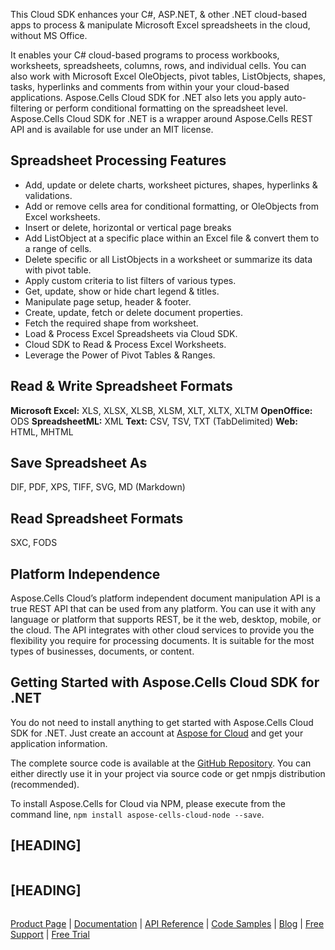 This Cloud SDK enhances your C#, ASP.NET, & other .NET cloud-based apps to process & manipulate Microsoft Excel spreadsheets in the cloud, without MS Office.

It enables your C# cloud-based programs to process workbooks, worksheets, spreadsheets, columns, rows, and individual cells. You can also work with Microsoft Excel OleObjects, pivot tables, ListObjects, shapes, tasks, hyperlinks and comments from within your your cloud-based applications. Aspose.Cells Cloud SDK for .NET also lets you apply auto-filtering or perform conditional formatting on the spreadsheet level. Aspose.Cells Cloud SDK for .NET is a wrapper around Aspose.Cells REST API and is available for use under an MIT license.

## Spreadsheet Processing Features

- Add, update or delete charts, worksheet pictures, shapes, hyperlinks & validations.
- Add or remove cells area for conditional formatting, or OleObjects from Excel worksheets.
- Insert or delete, horizontal or vertical page breaks
- Add ListObject at a specific place within an Excel file & convert them to a range of cells.
- Delete specific or all ListObjects in a worksheet or summarize its data with pivot table.
- Apply custom criteria to list filters of various types.
- Get, update, show or hide chart legend & titles.
- Manipulate page setup, header & footer.
- Create, update, fetch or delete document properties.
- Fetch the required shape from worksheet.
- Load & Process Excel Spreadsheets via Cloud SDK.
- Cloud SDK to Read & Process Excel Worksheets.
- Leverage the Power of Pivot Tables & Ranges.

## Read & Write Spreadsheet Formats

**Microsoft Excel:** XLS, XLSX, XLSB, XLSM, XLT, XLTX, XLTM
**OpenOffice:** ODS
**SpreadsheetML:** XML
**Text:** CSV, TSV, TXT (TabDelimited)
**Web:** HTML, MHTML

## Save Spreadsheet As

DIF, PDF, XPS, TIFF, SVG, MD (Markdown)

## Read Spreadsheet Formats

SXC, FODS

## Platform Independence

Aspose.Cells Cloud’s platform independent document manipulation API is a true REST API that can be used from any platform. You can use it with any language or platform that supports REST, be it the web, desktop, mobile, or the cloud. The API integrates with other cloud services to provide you the flexibility you require for processing documents. It is suitable for the most types of businesses, documents, or content.

## Getting Started with Aspose.Cells Cloud SDK for .NET

You do not need to install anything to get started with Aspose.Cells Cloud SDK for .NET. Just create an account at [Aspose for Cloud](https://dashboard.aspose.cloud/#/apps) and get your application information.

The complete source code is available at the [GitHub Repository](https://github.com/aspose-cells-cloud/aspose-cells-cloud-node). You can either directly use it in your project via source code or get nmpjs distribution (recommended).

To install Aspose.Cells for Cloud via NPM, please execute from the command line, `npm install aspose-cells-cloud-node --save`.

## [HEADING]

```js

```

## [HEADING]

```js

```

[Product Page](https://products.aspose.cloud/cells/net) | [Documentation](https://docs.aspose.cloud/display/cellscloud/Home) | [API Reference](https://apireference.aspose.cloud/cells/) | [Code Samples](https://github.com/aspose-cells-cloud/aspose-cells-cloud-dotnet) | [Blog](https://blog.aspose.cloud/category/cells/) | [Free Support](https://forum.aspose.cloud/c/cells) | [Free Trial](https://dashboard.aspose.cloud/#/apps)